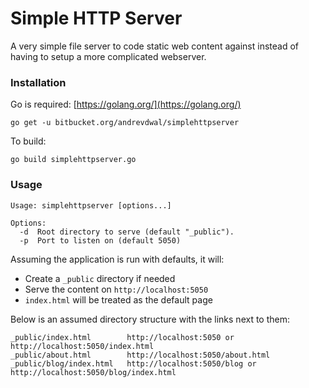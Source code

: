 # Simple HTTP Server #

A very simple file server to code static web content against instead of having to setup a more complicated webserver.

### Installation ###

Go is required: [https://golang.org/](https://golang.org/)

    go get -u bitbucket.org/andrevdwal/simplehttpserver

To build:

    go build simplehttpserver.go

### Usage ###
~~~
Usage: simplehttpserver [options...]

Options:
  -d  Root directory to serve (default "_public").
  -p  Port to listen on (default 5050)
~~~

Assuming the application is run with defaults, it will:

* Create a `_public` directory if needed
* Serve the content on `http://localhost:5050`
* `index.html` will be treated as the default page

Below is an assumed directory structure with the links next to them:
~~~
_public/index.html        http://localhost:5050 or http://localhost:5050/index.html
_public/about.html        http://localhost:5050/about.html
_public/blog/index.html   http://localhost:5050/blog or http://localhost:5050/blog/index.html
~~~